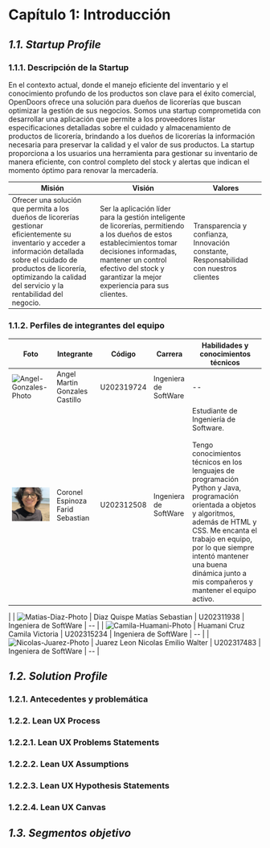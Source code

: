 # Capítulo 1: Introducción #

## _1.1. Startup Profile_ ##

### 1.1.1. Descripción de la Startup ###

En el contexto actual, donde el manejo eficiente del inventario y el conocimiento profundo de los productos son clave para el éxito comercial, OpenDoors ofrece una solución para dueños de licorerías que buscan optimizar la gestión de sus negocios. Somos una startup comprometida con desarrollar una aplicación que permite a los proveedores listar especificaciones detalladas sobre el cuidado y almacenamiento de productos de licorería, brindando a los dueños de licorerías la información necesaria para preservar la calidad y el valor de sus productos. La startup proporciona a los usuarios una herramienta para gestionar su inventario de manera eficiente, con control completo del stock y alertas que indican el momento óptimo para renovar la mercadería.

<!-- Tabla Misión - Visión - Valores -->

| Misión| Visión| Valores
|--|--|--|
| Ofrecer una solución que permita a los dueños de licorerías gestionar eficientemente su inventario y acceder a información detallada sobre el cuidado de productos de licorería, optimizando la calidad del servicio y la rentabilidad del negocio. | Ser la aplicación líder para la gestión inteligente de licorerías, permitiendo a los dueños de estos establecimientos tomar decisiones informadas, mantener un control efectivo del stock y garantizar la mejor experiencia para sus clientes. | Transparencia y confianza, Innovación constante, Responsabilidad con nuestros clientes |


### 1.1.2. Perfiles de integrantes del equipo ###

| Foto                                                                         | Integrante | Código | Carrera | Habilidades y conocimientos técnicos |
|------------------------------------------------------------------------------| -- | -- | -- | -- |
| ![Angel-Gonzales-Photo](../img/Chapter%20I/Profile-picture/)                 | Angel Martin Gonzales Castillo | U202319724 | Ingeniera de SoftWare | -- |
| ![Farid-Coronel-Photo](../img/Chapter%20I/Profile-picture/Farid-Coronel.png) | Coronel Espinoza Farid Sebastian | U202312508 | Ingeniera de SoftWare | Estudiante de Ingeniería de Software. <br/><br/> Tengo conocimientos técnicos en los lenguajes de programación Python  y Java, programación orientada a objetos y algoritmos, además de HTML y CSS. Me encanta el trabajo en equipo, por lo que siempre intentó mantener una buena dinámica junto a mis compañeros y mantener el equipo activo.
|
| ![Matias-Diaz-Photo](../img/Chapter%20I/Profile-picture/)                    | Diaz Quispe Matías Sebastian | U202311938 | Ingeniera de SoftWare | -- |
| ![Camila-Huamani-Photo](../img/Chapter%20I/Profile-picture/)                 | Huamani Cruz Camila Victoria | U202315234 | Ingeniera de SoftWare | -- |
| ![Nicolas-Juarez-Photo](../img/Chapter%20I/Profile-picture/)                 | Juarez Leon Nicolas Emilio Walter | U202317483 | Ingeniera de SoftWare | -- |


## _1.2. Solution Profile_ ##


### 1.2.1. Antecedentes y problemática ###

### 1.2.2. Lean UX Process ###

### 1.2.2.1. Lean UX Problems Statements ###

### 1.2.2.2. Lean UX Assumptions ###

### 1.2.2.3. Lean UX Hypothesis Statements ###

### 1.2.2.4. Lean UX Canvas ###

## _1.3. Segmentos objetivo_ ##

